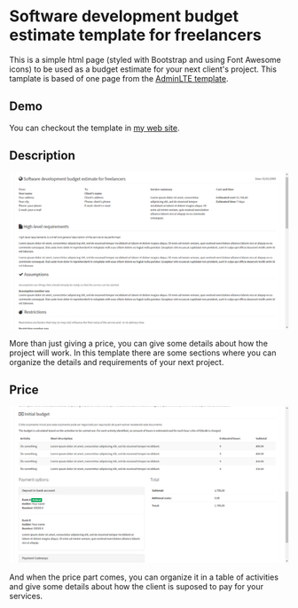 # Software development budget estimate template for freelancers

This is a simple html page (styled with Bootstrap and using Font Awesome icons) to be used as a budget estimate for your next client's project. This tamplate is based of one page from the [AdminLTE template](https://github.com/almasaeed2010/AdminLTE).

## Demo

You can checkout the template in [my web site](http://artenes.github.io/budget-estimate-template).

## Description
![Description](screenshots/description.png)

More than just giving a price, you can give some details about how the project will work. In this template there are some sections where you can organize the details and requirements of your next project.

## Price
![Price](screenshots/price.png)

And when the price part comes, you can organize it in a table of activities and give some details about how the client is suposed to pay for your services.